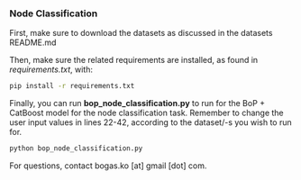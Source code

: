 ### Node Classification 

First, make sure to download the datasets as discussed in the datasets README.md

Then, make sure the related requirements are installed, as found in *requirements.txt*, with:

```cmd
pip install -r requirements.txt
```

Finally, you can run **bop_node_classification.py** to run for the BoP + CatBoost model for the node classification task. 
Remember to change the user input values in lines 22-42, according to the dataset/-s you wish to run for.

```cmd
python bop_node_classification.py
```


For questions, contact bogas.ko [at] gmail [dot] com.
